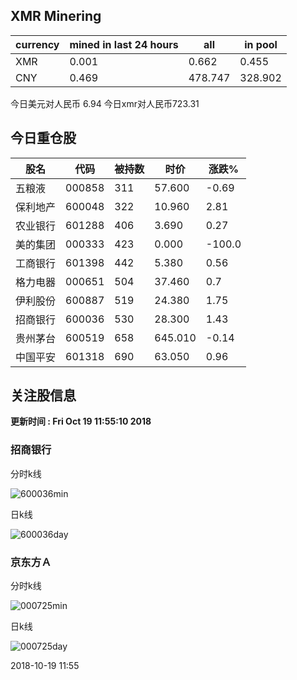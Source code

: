 ## XMR Minering

|currency|mined in last 24 hours|all|in pool|
|---|---|---|---|
|XMR|0.001|0.662|0.455|
|CNY|0.469|478.747|328.902|

今日美元对人民币 6.94	今日xmr对人民币723.31


## 今日重仓股 

|股名|代码|被持数|时价|涨跌%|
|---|---|---|---|---|
|五粮液|000858|311|57.600|-0.69|
|保利地产|600048|322|10.960|2.81|
|农业银行|601288|406|3.690|0.27|
|美的集团|000333|423|0.000|-100.0|
|工商银行|601398|442|5.380|0.56|
|格力电器|000651|504|37.460|0.7|
|伊利股份|600887|519|24.380|1.75|
|招商银行|600036|530|28.300|1.43|
|贵州茅台|600519|658|645.010|-0.14|
|中国平安|601318|690|63.050|0.96|

## 关注股信息
**更新时间 : Fri Oct 19 11:55:10 2018**
### 招商银行 
分时k线

![600036min](http://image.sinajs.cn/newchart/min/n/sh600036.gif)

日k线

![600036day](http://image.sinajs.cn/newchart/daily/n/sh600036.gif)

### 京东方Ａ 
分时k线

![000725min](http://image.sinajs.cn/newchart/min/n/sz000725.gif)

日k线

![000725day](http://image.sinajs.cn/newchart/daily/n/sz000725.gif)

2018-10-19 11:55